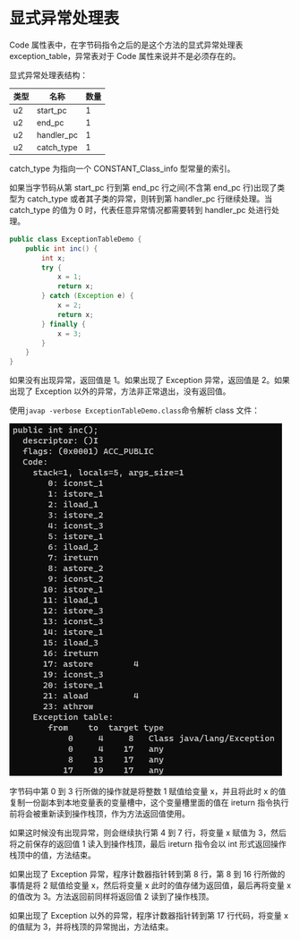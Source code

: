 # 显式异常处理表

Code 属性表中，在字节码指令之后的是这个方法的显式异常处理表 exception_table，异常表对于 Code 属性来说并不是必须存在的。

显式异常处理表结构：

| 类型 | 名称       | 数量 |
| ---- | ---------- | ---- |
| u2   | start_pc   | 1    |
| u2   | end_pc     | 1    |
| u2   | handler_pc | 1    |
| u2   | catch_type | 1    |

catch_type 为指向一个 CONSTANT_Class_info 型常量的索引。

如果当字节码从第 start_pc 行到第 end_pc 行之间(不含第 end_pc 行)出现了类型为 catch_type 或者其子类的异常，则转到第 handler_pc 行继续处理。当 catch_type 的值为 0 时，代表任意异常情况都需要转到 handler_pc 处进行处理。

```java
public class ExceptionTableDemo {
    public int inc() {
        int x;
        try {
            x = 1;
            return x;
        } catch (Exception e) {
            x = 2;
            return x;
        } finally {
            x = 3;
        }
    }
}
```

如果没有出现异常，返回值是 1。如果出现了 Exception 异常，返回值是 2。如果出现了 Exception 以外的异常，方法非正常退出，没有返回值。

使用`javap -verbose ExceptionTableDemo.class`命令解析 class 文件：

![](../../img/etd.png)

字节码中第 0 到 3 行所做的操作就是将整数 1 赋值给变量 x，并且将此时 x 的值复制一份副本到本地变量表的变量槽中，这个变量槽里面的值在 ireturn 指令执行前将会被重新读到操作栈顶，作为方法返回值使用。

如果这时候没有出现异常，则会继续执行第 4 到 7 行，将变量 x 赋值为 3，然后将之前保存的返回值 1 读入到操作栈顶，最后 ireturn 指令会以 int 形式返回操作栈顶中的值，方法结束。

如果出现了 Exception 异常，程序计数器指针转到第 8 行，第 8 到 16 行所做的事情是将 2 赋值给变量 x，然后将变量 x 此时的值存储为返回值，最后再将变量 x 的值改为 3。方法返回前同样将返回值 2 读到了操作栈顶。

如果出现了 Exception 以外的异常，程序计数器指针转到第 17 行代码，将变量 x 的值赋为 3，并将栈顶的异常抛出，方法结束。
